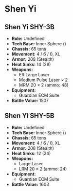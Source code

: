# Shen Yi
## Shen Yi SHY-3B
- **Role:** Undefined
- **Tech Base:** Inner Sphere ()
- **Chassis:** 65 tons
- **Movement:** 4 / 6 / 0, XL
- **Armor:** 208 (Stealth)
- **Heat Sinks:** 14 (28)
- **Weapons:**
  - ER Large Laser
  - Medium Pulse Laser × 2
  - MRM 20 × 2 (ammo: 48)
- **Equipment:**
  - Guardian ECM Suite
- **Battle Value:** 1507

## Shen Yi SHY-5B
- **Role:** Undefined
- **Tech Base:** Inner Sphere ()
- **Chassis:** 65 tons
- **Movement:** 4 / 6 / 0, XL
- **Armor:** 208 (Stealth)
- **Heat Sinks:** 12 (24)
- **Weapons:**
  - Large Laser
  - LRM 20 × 2 (ammo: 24)
- **Equipment:**
  - Guardian ECM Suite
- **Battle Value:** 1603

